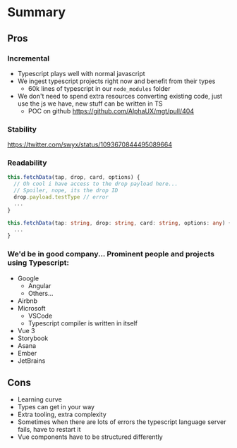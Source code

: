 
# Summary

## Pros

### Incremental

- Typescript plays well with normal javascript
- We ingest typescript projects right now and benefit from their types 
  - 60k lines of typescript in our `node_modules` folder
- We don't need to spend extra resources converting existing code, just use the js we have, new stuff can be written in TS
  - POC on github https://github.com/AlphaUX/mgt/pull/404

### Stability

https://twitter.com/swyx/status/1093670844495089664

### Readability

```js
this.fetchData(tap, drop, card, options) {
  // Oh cool i have access to the drop payload here...
  // Spoiler, nope, its the drop ID
  drop.payload.testType // error
  ...
}
```

```ts
this.fetchData(tap: string, drop: string, card: string, options: any) {
  ...
}
```

### We'd be in good company... Prominent people and projects using Typescript:

- Google
  - Angular
  - Others...
- Airbnb
- Microsoft
  - VSCode
  - Typescript compiler is written in itself
- Vue 3
- Storybook
- Asana
- Ember
- JetBrains

## Cons

- Learning curve
- Types can get in your way
- Extra tooling, extra complexity
- Sometimes when there are lots of errors the typescript language server fails, have to restart it
- Vue components have to be structured differently
